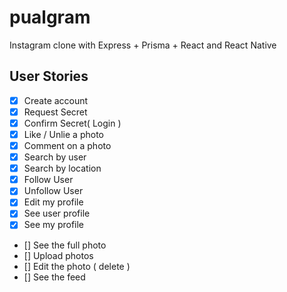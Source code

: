 # pualgram

Instagram clone with Express + Prisma + React and React Native

## User Stories

- [x] Create account
- [x] Request Secret
- [x] Confirm Secret( Login )
- [x] Like / Unlie a photo
- [x] Comment on a photo
- [x] Search by user
- [x] Search by location
- [x] Follow User
- [x] Unfollow User
- [x] Edit my profile
- [x] See user profile
- [x] See my profile
- [] See the full photo
- [] Upload photos
- [] Edit the photo ( delete )
- [] See the feed

